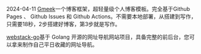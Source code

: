 2024-04-11
[Gmeek](https://github.com/Meekdai/Gmeek)一个博客框架，超轻量级个人博客模板。完全基于Github Pages 、 Github Issues 和 Github Actions。不需要本地部署，从搭建到写作，只需要18秒，2步搭建好博客，第3步就是写作。

[webstack-go](https://github.com/ch3nnn/webstack-go/)基于 Golang 开源的网址导航网站项目，具备完整的前后台，您可以拿来制作自己平日收藏的网址导航。